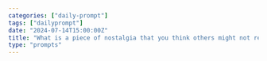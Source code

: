 ```yaml
---
categories: ["daily-prompt"]
tags: ["dailyprompt"]
date: "2024-07-14T15:00:00Z"
title: "What is a piece of nostalgia that you think others might not remember."
type: "prompts"
---
```

